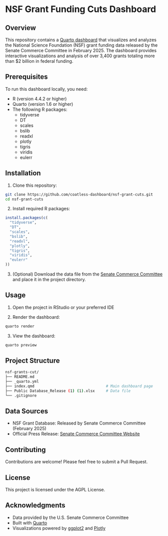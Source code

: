 # NSF Grant Funding Cuts Dashboard

## Overview

This repository contains a [Quarto dashboard](https://dashboard.thecoatlessprofessor.com/nsf-grant-cuts/) that visualizes and analyzes the National Science Foundation (NSF) grant funding data released by the Senate Commerce Committee in February 2025. The dashboard provides interactive visualizations and analysis of over 3,400 grants totaling more than $2 billion in federal funding.

## Prerequisites

To run this dashboard locally, you need:

- R (version 4.4.2 or higher)
- Quarto (version 1.6 or higher)
- The following R packages:
  - tidyverse
  - DT
  - scales
  - bslib
  - readxl
  - plotly
  - tigris
  - viridis
  - eulerr

## Installation

1. Clone this repository:

```bash
git clone https://github.com/coatless-dashboard/nsf-grant-cuts.git
cd nsf-grant-cuts
```

2. Install required R packages:

```r
install.packages(c(
  "tidyverse", 
  "DT", 
  "scales", 
  "bslib", 
  "readxl", 
  "plotly", 
  "tigris", 
  "viridis",
  "eulerr"
))
```

3. (Optional) Download the data file from the [Senate Commerce Committee](https://www.commerce.senate.gov/index.cfm?a=files.serve&File_id=94060590-F32F-4944-8810-300E6766B1D6) and place it in the project directory.

## Usage

1. Open the project in RStudio or your preferred IDE

2. Render the dashboard:

```bash
quarto render
```

3. View the dashboard:

```bash
quarto preview
```

## Project Structure

```sh
nsf-grants-cut/
├── README.md
├── _quarto.yml
├── index.qmd                                # Main dashboard page
├── Public Database_Release (1) (1).xlsx     # Data file
└── .gitignore
```

## Data Sources

- NSF Grant Database: Released by Senate Commerce Committee (February 2025)
- Official Press Release: [Senate Commerce Committee Website](https://www.commerce.senate.gov/2025/2/cruz-led-investigation-uncovers-2-billion-in-woke-dei-grants-at-nsf-releases-full-database)

## Contributing

Contributions are welcome! Please feel free to submit a Pull Request.

## License

This project is licensed under the AGPL License.

## Acknowledgments

- Data provided by the U.S. Senate Commerce Committee
- Built with [Quarto](https://quarto.org/)
- Visualizations powered by [ggplot2](https://ggplot2.tidyverse.org/) and [Plotly](https://plotly.com/r/)